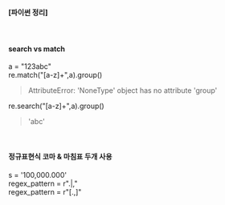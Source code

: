 #### [파이썬 정리]

<br>

#### search vs match 
a = "123abc" <br>
re.match("[a-z]+",a).group() <br>

> AttributeError: 'NoneType' object has no attribute 'group'<br>

re.search("[a-z]+",a).group()<br>

> 'abc' <br>

<br>

#### 정규표현식 코마 & 마침표 두개 사용
s = '100,000.000' <br>
regex_pattern = r"\.|,"	 <br>
regex_pattern = r"[.,]"  <br>

